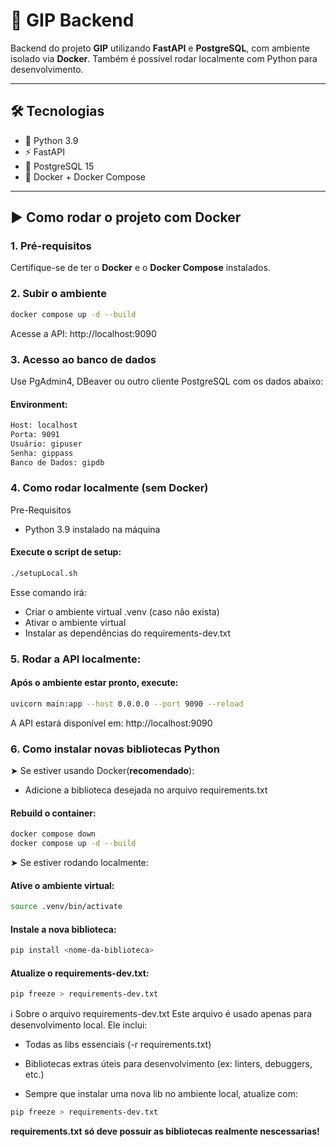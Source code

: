# 🚀 GIP Backend

Backend do projeto **GIP** utilizando **FastAPI** e **PostgreSQL**, com ambiente isolado via **Docker**. Também é possível rodar localmente com Python para desenvolvimento.

---
## 🛠️ Tecnologias
- 🐍 Python 3.9  
- ⚡ FastAPI  
- 🐘 PostgreSQL 15  
- 🐳 Docker + Docker Compose  
---

## ▶️ Como rodar o projeto com Docker

### 1. Pré-requisitos
Certifique-se de ter o **Docker** e o **Docker Compose** instalados.

### 2. Subir o ambiente
```bash
docker compose up -d --build
```
Acesse a API: http://localhost:9090

### 3. Acesso ao banco de dados
Use PgAdmin4, DBeaver ou outro cliente PostgreSQL com os dados abaixo:

#### Environment:

```bash
Host: localhost  
Porta: 9091  
Usuário: gipuser  
Senha: gippass  
Banco de Dados: gipdb  
```

### 4. Como rodar localmente (sem Docker)
Pre-Requisitos 

- Python 3.9 instalado na máquina

#### Execute o script de setup:
```bash
./setupLocal.sh
```

Esse comando irá:

- Criar o ambiente virtual .venv (caso não exista)
- Ativar o ambiente virtual
- Instalar as dependências do requirements-dev.txt

### 5. Rodar a API localmente:

 #### Após o ambiente estar pronto, execute:

```bash
uvicorn main:app --host 0.0.0.0 --port 9090 --reload
```

A API estará disponível em: http://localhost:9090

### 6. Como instalar novas bibliotecas Python
➤ Se estiver usando Docker(**recomendado**):
- Adicione a biblioteca desejada no arquivo requirements.txt

#### Rebuild o container:
```bash
docker compose down
docker compose up -d --build
```

➤ Se estiver rodando localmente:
#### Ative o ambiente virtual:
```bash
source .venv/bin/activate
```

#### Instale a nova biblioteca:
```bash
pip install <nome-da-biblioteca>
```

#### Atualize o requirements-dev.txt:
```bash
pip freeze > requirements-dev.txt
```
ℹ️ Sobre o arquivo requirements-dev.txt
Este arquivo é usado apenas para desenvolvimento local. Ele inclui:

- Todas as libs essenciais (-r requirements.txt)

- Bibliotecas extras úteis para desenvolvimento (ex: linters, debuggers, etc.)

- Sempre que instalar uma nova lib no ambiente local, atualize com:

```bash
pip freeze > requirements-dev.txt
```

**requirements.txt só deve possuir as bibliotecas realmente nescessarias!**
